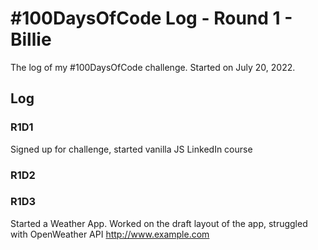 # #100DaysOfCode Log - Round 1 - Billie
The log of my #100DaysOfCode challenge. Started on July 20, 2022.

## Log

### R1D1 
Signed up for challenge, started vanilla JS LinkedIn course

### R1D2

### R1D3 
Started a Weather App. Worked on the draft layout of the app, struggled with OpenWeather API http://www.example.com
